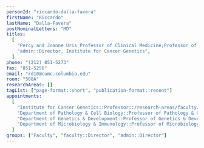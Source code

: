 ```yaml
---
personId: "riccardo-dalla-favera"
firstName: "Riccardo"
lastName: "Dalla-Favera"
postNominalLetters: "MD"
titles:
  [
    "Percy and Joanne Uris Professor of Clinical Medicine;Professor of Pathology & Cell Biology;Professor of Microbiology and Immunology (in the Institute for Cancer Genetics and the Herbert Irving Comprehensive Cancer Center)",
    "admin::Director, Institute for Cancer Genetics",
  ]
phone: "(212) 851-5273"
fax: "851-5256"
email: "rd10@cumc.columbia.edu"
room: "508A"
researchAreas: []
tagList: ["page-format::short", "publication-format::recent"]
appointments:
  [
    "Institute for Cancer Genetics::Professor::/research-areas/faculty/riccardo-dalla-favera",
    "Department of Pathology & Cell Biology::Professor of Pathology & Cell Biology::https://www.pathology.columbia.edu/profile/riccardo-dalla-favera-md",
    "Department of Genetics & Development::Professor of Genetics & Development::https://www.genetics.cumc.columbia.edu/riccardo-dalla-favera-md",
    "Department of Microbiology & Immunology::Professor of Microbiology & Immunology::https://microbiology.columbia.edu/faculty-riccardo-dalla-favera",
  ]
groups: ["Faculty", "faculty::Director", "admin::Director"]
---
```

